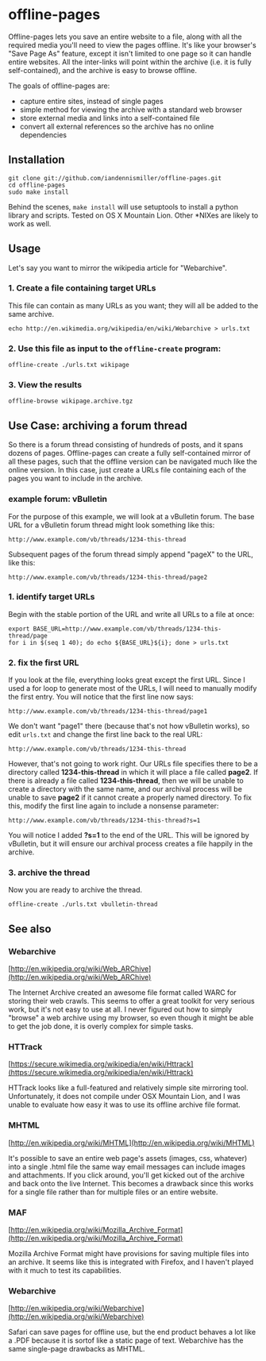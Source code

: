 offline-pages
=============

Offline-pages lets you save an entire website to a file, along with all the required media you'll need to view the pages offline.  It's like your browser's "Save Page As" feature, except it isn't limited to one page so it can handle entire websites.  All the inter-links will point within the archive (i.e. it is fully self-contained), and the archive is easy to browse offline.

The goals of offline-pages are:

- capture entire sites, instead of single pages
- simple method for viewing the archive with a standard web browser
- store external media and links into a self-contained file
- convert all external references so the archive has no online dependencies

Installation
------------

    git clone git://github.com/iandennismiller/offline-pages.git
    cd offline-pages
    sudo make install

Behind the scenes, `make install` will use setuptools to install a python library and scripts. Tested on OS X Mountain Lion.  Other *NIXes are likely to work as well. 

Usage
-----

Let's say you want to mirror the wikipedia article for "Webarchive".  

### 1. Create a file containing target URLs

This file can contain as many URLs as you want; they will all be added to the same archive.

```
echo http://en.wikimedia.org/wikipedia/en/wiki/Webarchive > urls.txt
```

### 2. Use this file as input to the `offline-create` program:

```
offline-create ./urls.txt wikipage
```

### 3. View the results

```
offline-browse wikipage.archive.tgz
```

Use Case: archiving a forum thread
----------------------------------

So there is a forum thread consisting of hundreds of posts, and it spans dozens of pages.  Offline-pages can create a fully self-contained mirror of all these pages, such that the offline version can be navigated much like the online version. In this case, just create a URLs file containing each of the pages you want to include in the archive. 

### example forum: vBulletin

For the purpose of this example, we will look at a vBulletin forum.  The base URL for a vBulletin forum thread might look something like this:

```
http://www.example.com/vb/threads/1234-this-thread
```

Subsequent pages of the forum thread simply append "pageX" to the URL, like this:

```
http://www.example.com/vb/threads/1234-this-thread/page2
```

### 1. identify target URLs

Begin with the stable portion of the URL and write all URLs to a file at once:

```
export BASE_URL=http://www.example.com/vb/threads/1234-this-thread/page
for i in $(seq 1 40); do echo ${BASE_URL}${i}; done > urls.txt
```

### 2. fix the first URL

If you look at the file, everything looks great except the first URL. Since I used a for loop to generate most of the URLs, I will need to manually modify the first entry. You will notice that the first line now says:

```
http://www.example.com/vb/threads/1234-this-thread/page1
```

We don't want "page1" there (because that's not how vBulletin works), so edit `urls.txt` and change the first line back to the real URL:

```
http://www.example.com/vb/threads/1234-this-thread
```

However, that's not going to work right. Our URLs file specifies there to be a directory called **1234-this-thread** in which it will place a file called **page2**.  If there is already a file called **1234-this-thread**, then we will be unable to create a directory with the same name, and our archival process will be unable to save **page2** if it cannot create a properly named directory. To fix this, modify the first line again to include a nonsense parameter:

```
http://www.example.com/vb/threads/1234-this-thread?s=1
```

You will notice I added **?s=1** to the end of the URL.  This will be ignored by vBulletin, but it will ensure our archival process creates a file happily in the archive.

### 3. archive the thread

Now you are ready to archive the thread.  

```
offline-create ./urls.txt vbulletin-thread
```

See also
--------

### Webarchive

[http://en.wikipedia.org/wiki/Web_ARChive](http://en.wikipedia.org/wiki/Web_ARChive)

The Internet Archive created an awesome file format called WARC for storing their web crawls.  This seems to offer a great toolkit for very serious work, but it's not easy to use at all.  I never figured out how to simply "browse" a web archive using my browser, so even though it might be able to get the job done, it is overly complex for simple tasks.

### HTTrack

[https://secure.wikimedia.org/wikipedia/en/wiki/Httrack](https://secure.wikimedia.org/wikipedia/en/wiki/Httrack)

HTTrack looks like a full-featured and relatively simple site mirroring tool.  Unfortunately, it does not compile under OSX Mountain Lion, and I was unable to evaluate how easy it was to use its offline archive file format.

### MHTML

[http://en.wikipedia.org/wiki/MHTML](http://en.wikipedia.org/wiki/MHTML)

It's possible to save an entire web page's assets (images, css, whatever) into a single .html file the same way email messages can include images and attachments.  If you click around, you'll get kicked out of the archive and back onto the live Internet.  This becomes a drawback since this works for a single file rather than for multiple files or an entire website.

### MAF

[http://en.wikipedia.org/wiki/Mozilla_Archive_Format](http://en.wikipedia.org/wiki/Mozilla_Archive_Format)

Mozilla Archive Format might have provisions for saving multiple files into an archive.  It seems like this is integrated with Firefox, and I haven't played with it much to test its capabilities.

### Webarchive

[http://en.wikipedia.org/wiki/Webarchive](http://en.wikipedia.org/wiki/Webarchive)

Safari can save pages for offline use, but the end product behaves a lot like a .PDF because it is sortof like a static page of text.  Webarchive has the same single-page drawbacks as MHTML.

